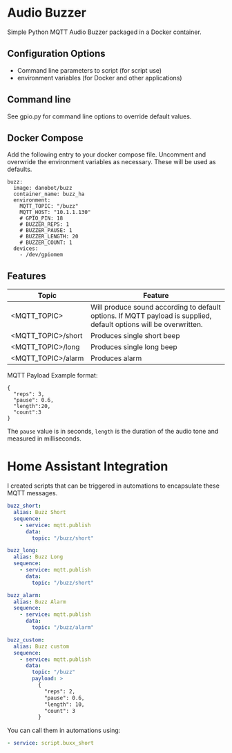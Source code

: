 # Audio Buzzer

Simple Python MQTT Audio Buzzer packaged in a Docker container.

## Configuration Options
* Command line parameters to script (for script use)
* environment variables (for Docker and other applications)

## Command line

See gpio.py for command line options to override default values.

## Docker Compose
Add the following entry to your docker compose file. Uncomment and overwride the environment variables as necessary. These will be used as defaults.

```
buzz:
  image: danobot/buzz
  container_name: buzz_ha
  environment:
    MQTT_TOPIC: "/buzz"
    MQTT_HOST: "10.1.1.130"
    # GPIO_PIN: 18
    # BUZZER_REPS: 1
    # BUZZER_PAUSE: 1
    # BUZZER_LENGTH: 20
    # BUZZER_COUNT: 1
  devices:
    - /dev/gpiomem
```

## Features

|Topic|Feature|
|---|---|
|<MQTT_TOPIC>|Will produce sound according to default options. If MQTT payload is supplied, default options will be overwritten.|
|<MQTT_TOPIC>/short|Produces single short beep|
|<MQTT_TOPIC>/long|Produces single long beep|
|<MQTT_TOPIC>/alarm|Produces alarm|

MQTT Payload Example format:
```
{
  "reps": 3,
  "pause": 0.6,
  "length":20,
  "count":3
}
```

The `pause` value is in seconds, `length` is the duration of the audio tone and measured in milliseconds.

# Home Assistant Integration
I created scripts that can be triggered in automations to encapsulate these MQTT messages.

```yaml
buzz_short:
  alias: Buzz Short
  sequence:
    - service: mqtt.publish
      data:
        topic: "/buzz/short"

buzz_long:
  alias: Buzz Long
  sequence:
    - service: mqtt.publish
      data:
        topic: "/buzz/short"

buzz_alarm:
  alias: Buzz Alarm
  sequence:
    - service: mqtt.publish
      data:
        topic: "/buzz/alarm"

buzz_custom:
  alias: Buzz custom
  sequence:
    - service: mqtt.publish
      data:
        topic: "/buzz"
        payload: >
          {
            "reps": 2,
            "pause": 0.6,
            "length": 10,
            "count": 3
          }
```

You can call them in automations using:

```yaml
- service: script.buxx_short
```
